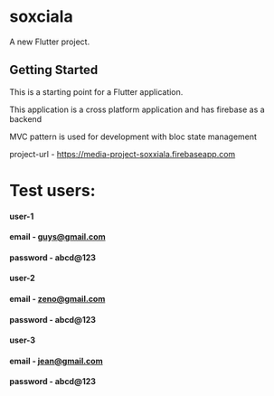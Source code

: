 # soxciala

A new Flutter project.

## Getting Started

This is a starting point for a Flutter application.

This application is a cross platform application and has firebase as a backend

MVC pattern is used for development with bloc state management 


project-url - https://media-project-soxxiala.firebaseapp.com


# Test users:

#### user-1
#### email - guys@gmail.com
#### password - abcd@123

#### user-2
#### email - zeno@gmail.com
#### password - abcd@123

#### user-3
#### email - jean@gmail.com
#### password - abcd@123


